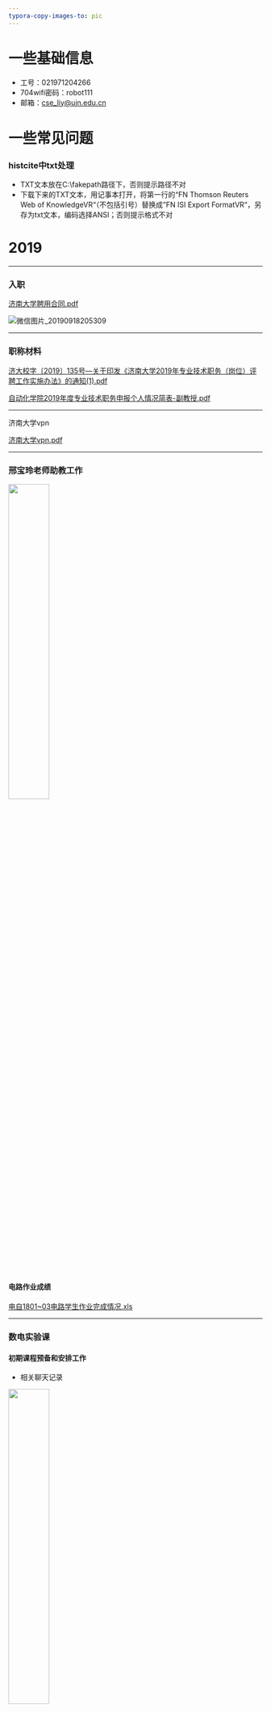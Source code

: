 ```yaml
---
typora-copy-images-to: pic
---
```


# 一些基础信息

- 工号：021971204266
- 704wifi密码：robot111
- 邮箱：cse_liy@ujn.edu.cn





# 一些常见问题

### histcite中txt处理

- TXT文本放在C:\fakepath路径下，否则提示路径不对
- 下载下来的TXT文本，用记事本打开，将第一行的“FN Thomson Reuters Web of KnowledgeVR“（不包括引号）替换成”FN ISI Export FormatVR“，另存为txt文本，编码选择ANSI；否则提示格式不对



# 2019

---

### 入职

 [济南大学聘用合同.pdf](file\2019\济南大学聘用合同.pdf) 

![微信图片_20190918205309](pic/微信图片_20190918205309.png)

---

### 职称材料

 [济大校字〔2019〕135号—关于印发《济南大学2019年专业技术职务（岗位）评聘工作实施办法》的通知(1).pdf](file\2019\济大校字〔2019〕135号—关于印发《济南大学2019年专业技术职务（岗位）评聘工作实施办法》的通知(1).pdf) 

 [自动化学院2019年度专业技术职务申报个人情况简表-副教授.pdf](file\2019\自动化学院2019年度专业技术职务申报个人情况简表-副教授.pdf) 

---

济南大学vpn

 [济南大学vpn.pdf](file\2019\济南大学vpn.pdf) 

---

### 邢宝玲老师助教工作

<img src="./pic/微信图片_20190905153457.jpg" width="40%" />

#### 电路作业成绩

 [电自1801~03电路学生作业完成情况.xls](file\电自1801~03电路学生作业完成情况.xls) 

---



### 数电实验课

#### 初期课程预备和安排工作

- 相关聊天记录

<img src="./pic/微信图片_20190905155754.jpg" width="40%" />

#### 我的课表

<img src="./pic/Snipaste_2019-09-05_16-05-22.png"/>

- 授课计划： [张扬——数字电子技术实验授课计划.doc](file\张扬——数字电子技术实验授课计划.doc) 

暂定课表：

|       | 周五   | 周六     |
| ----- | ------ | -------- |
| 1、2  |        | 自1701   |
| 3、4  |        | 电网1701 |
| 5、6  | 自1703 | 测1702   |
| 7、8  | 自1702 |          |
| 9、10 | 测1701 |          |



#### 点名册

 [测控1702点名表.xls](file\测控1702点名表.xls) 

 [自动化1702点名表.xls](file\自动化1702点名表.xls) 

 [自动化1703点名表.xls](file\自动化1703点名表.xls) 

 [测控1701点名表.xls](file\测控1701点名表.xls) 

 [电网1701点名表.xls](file\电网1701点名表.xls) 

 [自动化1701点名表.xls](file\自动化1701点名表.xls) 

 [空白点名表.xls](file\空白点名表.xls) 



#### 实验报告和预习报告成绩

 [测控1701实验报告作业成绩.xls](file\数电实验作业成绩\测控1701实验报告作业成绩.xls) 

 [测控1701预习报告作业成绩.xls](file\数电实验作业成绩\测控1701预习报告作业成绩.xls) 

 [测控1702实验报告作业成绩.xls](file\数电实验作业成绩\测控1702实验报告作业成绩.xls) 

 [测控1702预习报告作业成绩.xls](file\数电实验作业成绩\测控1702预习报告作业成绩.xls) 

 [电网1701实验报告作业成绩.xls](file\数电实验作业成绩\电网1701实验报告作业成绩.xls) 

 [电网1701预习报告作业成绩.xls](file\数电实验作业成绩\电网1701预习报告作业成绩.xls) 

 [自动化1701实验报告作业成绩.xls](file\数电实验作业成绩\自动化1701实验报告作业成绩.xls) 

 [自动化1701预习报告作业成绩.xls](file\数电实验作业成绩\自动化1701预习报告作业成绩.xls) 

 [自动化1702实验报告作业成绩.xls](file\数电实验作业成绩\自动化1702实验报告作业成绩.xls) 

 [自动化1702预习报告作业成绩.xls](file\数电实验作业成绩\自动化1702预习报告作业成绩.xls) 

 [自动化1703实验报告成绩册.xls](file\数电实验作业成绩\自动化1703实验报告成绩册.xls) 

 [自动化1703预习报告成绩册.xls](file\数电实验作业成绩\自动化1703预习报告成绩册.xls) 

---

### 课堂考核标准参考

![1570764303108](./pic/1570764303108.png)

---















# 2020

## 01~

------

### 本科毕设

 [2020届毕业设计（论文）题目申报表-申报文档（参考）.doc](file\2020\2020届毕业设计（论文）题目申报表-申报文档（参考）.doc) 

 [2020届毕业设计题目建议申报数量.xls](file\2020\2020届毕业设计题目建议申报数量.xls) 

 [2020题目1.doc](file\2020\2020题目1.doc) 

 [2020题目2.doc](file\2020\2020题目2.doc) 

 [关于2020届毕业设计题目申报及选题时间安排的通知(1).doc](file\2020\关于2020届毕业设计题目申报及选题时间安排的通知(1).doc) 

![1579101109430](pic/1579101109430.png)

![1579101120071](pic/1579101120071.png)

![1579101132881](pic/1579101132881.png)

![1579101146714](pic/1579101146714.png)

#### 会议记录

[2020毕设会议记录.docx](file\2020\2020毕设会议记录.docx) 

#### 学生遇到的问题

- 工具安装，可以将工具安装到虚拟机然后传输给学生
- matlab需要用到的工具箱及添加到matlab
- matlab dir命令

#### 相关资料

- [MATLAB在语音信号分析与合成中的应用pdf](file\2020\MATLAB在语音信号分析与合成中的应用pdf)
-  [matlab在语音信号分析和合成中的应用[程序源代码].rar](file\2020\matlab在语音信号分析和合成中的应用[程序源代码].rar) 





































---

杨雪岩老师让收集老师银行卡号

![1579156472368](pic/1579156472368.png)

---

### 周村上课

![1579353962278](pic/1579353962278.png)



---

## 02~

---

### 疫情期间网络教学

- 超星教学视频：https://zhibo.chaoxing.com//pcliveAddress?streamName=LIVENEW32tEI8F3&vdoid=39448X2lR31
-  [济南大学关于成立在线教学服务保障工作组及开展2020年第一期在线教学培训的通知.pdf](file\2020\济南大学关于成立在线教学服务保障工作组及开展2020年第一期在线教学培训的通知.pdf) 
- ![1582293284103](pic/1582293284103.png)
- 关注学生看完视频，任务点没变绿的问题







---

### 模电及课设教学

 [模电点名册.xls](file\2020\模电点名册.xls) 

 [模拟电子技术课程设计点名册.xls](file\2020\模拟电子技术课程设计点名册.xls) 









---

### 关于报销

 [7275708A110C3EAB7501FB006D5_4F05A6D9_2CE484.pdf](file\2020\7275708A110C3EAB7501FB006D5_4F05A6D9_2CE484.pdf) 





---















